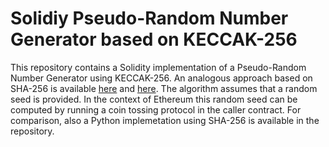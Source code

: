 # Solidiy Pseudo-Random Number Generator based on KECCAK-256 

This repository contains a Solidity implementation of a Pseudo-Random Number Generator using KECCAK-256. An analogous approach based on SHA-256 is available [here](https://www.stat.berkeley.edu/~stark/Java/Html/sha256Rand.htm) and [here](https://people.csail.mit.edu/rivest/sampler.py).
The algorithm assumes that a random seed is provided. In the context of Ethereum this random seed can be computed by running a coin tossing protocol in the caller contract. For comparison, also a Python implemetation using SHA-256 is available in the repository.
